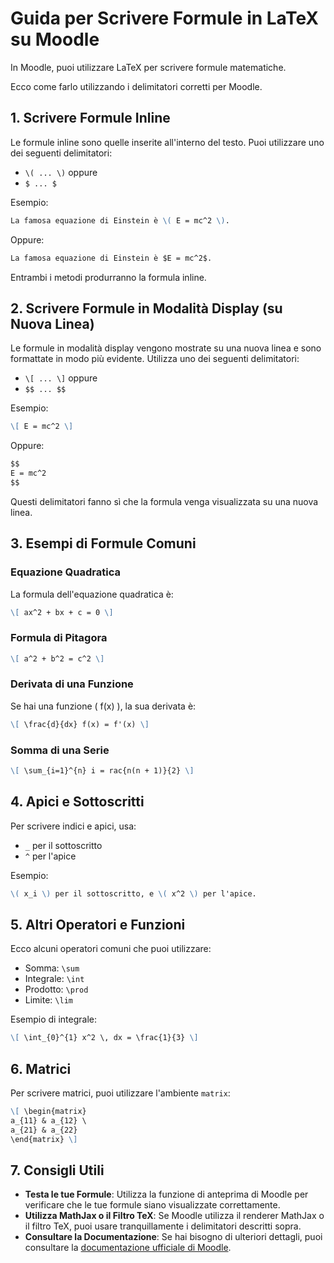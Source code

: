 # Guida per Scrivere Formule in LaTeX su Moodle

In Moodle, puoi utilizzare LaTeX per scrivere formule matematiche.

Ecco come farlo utilizzando i delimitatori corretti per Moodle.

## 1. Scrivere Formule Inline

Le formule inline sono quelle inserite all'interno del testo. Puoi utilizzare uno dei seguenti delimitatori:
- `\( ... \)` oppure
- `$ ... $`

Esempio:

```markdown
La famosa equazione di Einstein è \( E = mc^2 \).
```

Oppure:

```markdown
La famosa equazione di Einstein è $E = mc^2$.
```

Entrambi i metodi produrranno la formula inline.

## 2. Scrivere Formule in Modalità Display (su Nuova Linea)

Le formule in modalità display vengono mostrate su una nuova linea e sono formattate in modo più evidente. Utilizza uno dei seguenti delimitatori:
- `\[ ... \]` oppure
- `$$ ... $$`

Esempio:

```markdown
\[ E = mc^2 \]
```

Oppure:

```markdown
$$
E = mc^2
$$
```

Questi delimitatori fanno sì che la formula venga visualizzata su una nuova linea.

## 3. Esempi di Formule Comuni

### Equazione Quadratica

La formula dell'equazione quadratica è:

```markdown
\[ ax^2 + bx + c = 0 \]
```

### Formula di Pitagora

```markdown
\[ a^2 + b^2 = c^2 \]
```

### Derivata di una Funzione

Se hai una funzione \( f(x) \), la sua derivata è:

```markdown
\[ \frac{d}{dx} f(x) = f'(x) \]
```

### Somma di una Serie

```markdown
\[ \sum_{i=1}^{n} i = rac{n(n + 1)}{2} \]
```

## 4. Apici e Sottoscritti

Per scrivere indici e apici, usa:
- `_` per il sottoscritto
- `^` per l'apice

Esempio:

```markdown
\( x_i \) per il sottoscritto, e \( x^2 \) per l'apice.
```

## 5. Altri Operatori e Funzioni

Ecco alcuni operatori comuni che puoi utilizzare:

- Somma: `\sum`
- Integrale: `\int`
- Prodotto: `\prod`
- Limite: `\lim`

Esempio di integrale:

```markdown
\[ \int_{0}^{1} x^2 \, dx = \frac{1}{3} \]
```

## 6. Matrici

Per scrivere matrici, puoi utilizzare l'ambiente `matrix`:

```markdown
\[ \begin{matrix}
a_{11} & a_{12} \
a_{21} & a_{22}
\end{matrix} \]
```

## 7. Consigli Utili

- **Testa le tue Formule**: Utilizza la funzione di anteprima di Moodle per verificare che le tue formule siano visualizzate correttamente.
- **Utilizza MathJax o il Filtro TeX**: Se Moodle utilizza il renderer MathJax o il filtro TeX, puoi usare tranquillamente i delimitatori descritti sopra.
- **Consultare la Documentazione**: Se hai bisogno di ulteriori dettagli, puoi consultare la [documentazione ufficiale di Moodle](https://docs.moodle.org).
